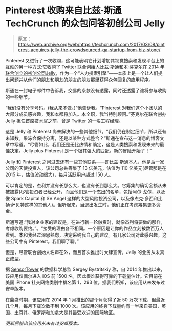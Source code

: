 # Pinterest 收购来自比兹·斯通 TechCrunch 的众包问答初创公司 Jelly

> 原文：<https://web.archive.org/web/https://techcrunch.com/2017/03/08/pinterest-acquires-jelly-the-crowdsourced-qa-startup-from-biz-stone/>

Pinterest 又进行了一次收购，这可能表明它计划增加其视觉搜索和发现平台上的互动的另一种方式:它收购了 Twitter 联合创始人[比兹·斯通和本·芬克尔在 2014 年联合创立的初创公司](https://web.archive.org/web/20230220201753/https://techcrunch.com/2014/01/07/jelly-biz-stones-new-qa-platform-will-go-live-today/)[Jelly](https://web.archive.org/web/20230220201753/http://jelly.co/)，作为一个“人力搜索引擎”——本质上是一个让人们提出问题并从他们的朋友和朋友的朋友的朋友那里获得众包回复的应用程序。

斯通在一封电子邮件中告诉我，交易的条款没有透露，同时还透露了谁将参与收购的一些细节。

“我们没有分享号码。(我从来不做。)”他告诉我。“Pinterest 对我们这个小团队的大部分成员感兴趣，我和本都将加入。本全职，我当特别顾问。”芬克尔在联合创办 Jelly 担任首席技术官之前，曾是 Twitter 的一名工程经理。

这是 Jelly 和 Pinterest 尚未解决的一些其他细节。“我们仍在制定细节，所以还有未知数。果冻会保持分离，还是以某种方式整合？”斯通在宣布这一消息的博客文章中写道。“尽管如此，我们还是无比热情和确定，这是人类搜索和发现未来的最佳决定。Jelly plus Pinterest 是一个极其强大的匹配。新的冒险开始了！”

Jelly 和 Pinterest 之间过去还有一些其他联系——即比兹·斯通本人，他是后一家公司的天使投资人，该公司总共筹集了 13 亿美元，估值为 110 亿美元(尽管那是在 2015 年，估值波动很大)，每月活跃用户超过 150 人。

可以肯定的是，杰利并没有长那么大，也没有长到那么大。它筹集的确切金额从未被披露(尽管投资者已经公开，而且他们是一个杰出的名单，包括阿尔·戈尔，以及像 Spark Capital 和 SV Angel 这样的大型风险投资公司，以及像杰克·多西和比扬·萨贝特这样的其他人)。但听起来，当退出发生时，他们正在考虑筹集更多资金。

斯通写道:“我对企业家的建议是，在进行新一轮融资时，就像杰利将要做的那样，考虑收购要约。”。“接受的理由各不相同。一个原因是让你的作品立刻被数百万人看到。本和我经过深思熟虑，决定采纳我自己的建议。有几家公司对此感兴趣。这些公司中有 Pinterest。我们聊了聊。”

但是，尽管联合创始人名声在外，而且首次推出时大肆宣传，Jelly 的业务从未真正成型。

据 [SensorTower](https://web.archive.org/web/20230220201753/http://sensortower.com/) 的数据科学总监 Sergey Bystritskiy 称，自 2014 年推出以来，该应用仅偶尔进入 iOS 前 1500 名，因此很难获得可靠的下载量估计。它目前在美国 iPhone 社交网络类别中排名第 1，293 位。据我们所知，该应用从未发布过安卓版本。

在鼎盛时期，该应用在 2014 年 1 月推出的那个月获得了近 50 万次下载，但最近几个月，每月下载次数不到 1000 次。该应用的终身下载量约有一半来自美国，英国、土耳其、俄罗斯和加拿大是其最受欢迎的国际地区。

*更新后指出该应用从未有过安卓版本。*